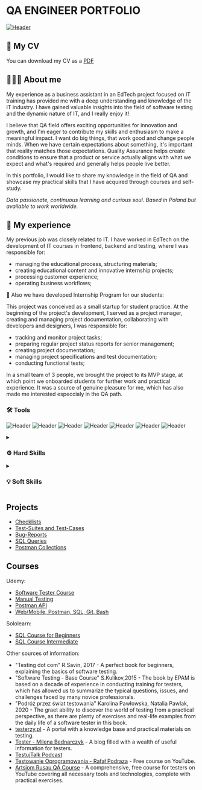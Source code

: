 # QA ENGINEER PORTFOLIO

[![Header](https://github.com/xyanaxa/doc/blob/main/Junior_QA_Engineer_banner.png)](mailto:xiushakovax@gmail.com)


## 📃 My CV
You can download my CV as a [PDF](https://drive.google.com/drive/folders/1ld9gADD8mRkOT39X3H7CSR6nvnAiwc63?usp=share_link)

## 🙋🏼‍♀️ About me
My experience as a business assistant in an EdTech project focused on IT training has provided me with a deep understanding and knowledge of the IT industry. I have gained valuable insights into the field of software testing and the dynamic nature of IT, and I really enjoy it! 

I believe that QA field offers exciting opportunities for innovation and growth, and I'm eager to contribute my skills and enthusiasm to make a meaningful impact. I want do big things, that work good and change people minds. When we have certain expectations about something, it's important that reality matches those expectations. Quality Assurance helps create conditions to ensure that a product or service actually aligns with what we expect and what's required and generally helps people live better.

In this portfolio, I would like to share my knowledge in the field of QA and showcase my practical skills that I have acquired through courses and self-study.

<i>Data passionate, continuous learning and curious soul. Based in Poland but available to work worldwide.</i>

## 💼 My experience
My previous job was closely related to IT. I have worked in EdTech on the development of IT courses in frontend, backend and testing, where I was responsible for:
- managing the educational process, structuring materials;
- creating educational content and innovative internship projects;
- processing customer experience;
- operating business workflows;

📌 Also we have developed Internship Program for our students:

This project was conceived as a small startup for student practice. At the beginning of the project's development, I served as a project manager, creating and managing project documentation, collaborating with developers and designers, I was responsible for:
- tracking and monitor project tasks;
- preparing regular project status reports for senior management;
- creating project documentation;
- managing project specifications and test documentation;
- conducting functional tests;

In a small team of 3 people, we brought the project to its MVP stage, at which point we onboarded students for further work and practical experience. It was a source of genuine pleasure for me, which has also made me interested especcialy in the QA path. 




### 🛠️ Tools
![Header](https://img.shields.io/badge/Jira-090909?style=for-the-badge&logo=jira&logoColor=136be1)
![Header](https://img.shields.io/badge/Postman-090909?style=for-the-badge&logo=postman&logoColor=f76935)
![Header](https://img.shields.io/badge/Swagger-090909?style=for-the-badge&logo=swagger&logoColor=7ede2b)
![Header](https://img.shields.io/badge/Git-090909?style=for-the-badge&logo=git&logoColor=8cc4d7)
![Header](https://img.shields.io/badge/MySQL-090909?style=for-the-badge&logo=mysql&logoColor=00618a)
![Header](https://img.shields.io/badge/DevTools-090909?style=for-the-badge&logo=googlechrome&logoColor=2674f2)
![Header](https://img.shields.io/badge/TestRail-090909?style=for-the-badge&logo=&logoColor=65C179)


<details>
<summary><h3>⚙️ Hard Skills</h3></summary>
<br>
<b>Manual testing</b>
<ul><li>can perform manual functional and usability testing of web applications</li>
<li>gained hands-on experience by testing applications created for educational purposes</li></ul>

<br>

<b>Test analysis & design</b>
<ul><li>familiar with functional decomposition of products, creating state transition diagrams, writing use cases</li>
<li>can apply equivalence partitioning, boundary value analysis and methods of pairwise testing to generate test input data
</li></ul>

<br>

<b>API testing</b>
<ul><li>know the difference between SOAP and REST APIs</li>
<li>gained experience through manual testing of APIs created for educational purposes</li>
<li>know how to manipulate requests and create test cases using</li></ul>

<br>

<b>Exploratory testing</b>
<ul><li>capable of using Whittaker’s test tours and creating cheat-lists for testing web applications</li></ul>

<br>

<b>Test documentation</b>
<ul><li>can create test cases and checklists and know how and in which situations to use them effectively</li>
<li>able to prepare comprehensive bug reports and provide detailed session reports</li></ul>

<br>

<b>SQL databases</b>
<ul><li>can write complex requests using subqueries</li>
<li>familiar with the use of aliases and wildcards</li>
<li>know the difference between joins and unions and can use them in queries</li></ul>

<br>

<b>DevTools knowledge</b>
<br>

<b>HTML/CSS basics</b>
<br>

<b>Understanding of Development Methodologies (e.g., Agile, Waterfall, V-model)</b>
<br>

<b>Communicative English</b>
</details>


<details>
<summary><h3>💡 Soft Skills</h3></summary>
<br>
<ul><li>Problem-solving aptitude</li>
<li>Attention to Details</li>
<li>Assertiveness and Empathy</li>
<li>Curiosity</li>
<li>Well-organized</li>
<li>Attention to User Experience</li>
<li>Strong communication Skills</li>
<li>Ability to learn new tools, systems and processes quickly</li>
<li>Thinking outside the box</li>
<li>Desire for self-development</li></ul>
</details>

## Projects
- [Checklists](https://github.com/artichokeee/checklist)
- [Test-Suites and Test-Cases](https://github.com/artichokeee/test-cases)
- [Bug-Reports](https://github.com/artichokeee/bug-reports)
- [SQL Queries](https://github.com/artichokeee/SQL)
- [Postman Collections](https://github.com/artichokeee/postman)

## Courses
Udemy:
- [Software Tester Course](https://www.udemy.com/course/software-tester-course-become-an-effective-tester/)
- [Manual Testing](https://www.udemy.com/course/kurs-testowania-oprogramowania/)
- [Postman API](https://www.udemy.com/course/kurs-postman/)
- [Web/Mobile, Postman, SQL, Git, Bash](https://www.udemy.com/course/qaengineer/)

Sololearn:
- [SQL Course for Beginners](https://api2.sololearn.com/v2/certificates/CC-NPY5ZSLH/image/jpg)
- [SQL Course Intermediate](https://api2.sololearn.com/v2/certificates/CC-BXDVK0K2/image/jpg)

Other sources of information:
- "Testing dot com" R.Savin, 2017 - A perfect book for beginners, explaining the basics of software testing.
- "Software Testing - Base Course" S.Kulikov,2015 - The book by EPAM is based on a decade of experience in conducting training for testers, which has allowed us to summarize the typical questions, issues, and challenges faced by many novice professionals.
- "Podróż przez świat testowania" Karolina Pawłowska, Natalia Pawlak, 2020 - The graet ability to discover the world of testing from a practical perspective, as there are plenty of exercises and real-life examples from the daily life of a software tester in this book.
- [testerzy.pl](https://testerzy.pl) - A portal with a knowledge base and practical materials on testing.
- [Tester - Milena Bednarczyk](https://tester.milenabednarczyk.pl) - A blog filled with a wealth of useful information for testers.
- [TestujTalk Podcast](https://www.youtube.com/playlist?list=PL785iOrb0sYh11MYcSkDLO42IgLcDHE6o)
- [Testowanie Oprogramowania - Rafał Podraza](https://www.youtube.com/playlist?list=PL7NAC-bkGBcG2Nv7NiejNgm43SKR7Leq9) - Free course on YouTube.
- [Artsiom Rusau QA Course](https://www.youtube.com/playlist?list=PLKbJd47Kcbju2Vhi-FL7AI14vItVmGYk-) - A comprehensive, free course for testers on YouTube covering all necessary tools and technologies, complete with practical exercises.

